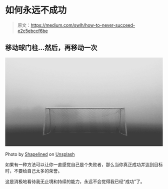 # 如何永远不成功

> 原文：<https://medium.com/swlh/how-to-never-succeed-e2c5ebccf6be>

## 移动球门柱…然后，再移动一次

![](img/5ff613f4ca2ebb23efd138b1d3bf3370.png)

Photo by [Shapelined](https://unsplash.com/@shapelined?utm_source=medium&utm_medium=referral) on [Unsplash](https://unsplash.com?utm_source=medium&utm_medium=referral)

如果有一种方法可以让你一直感觉自己是个失败者，那么当你真正成功并达到目标时，不要给自己太多的荣誉。

这是消极地看待我无止境和持续的能力，永远不会觉得我已经“成功”了。